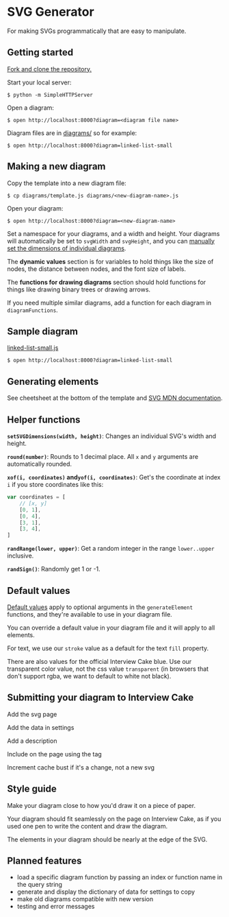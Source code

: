 # SVG Generator

For making SVGs programmatically that are easy to manipulate.



## Getting started

[Fork and clone the repository.](https://help.github.com/articles/fork-a-repo/)

Start your local server:

    $ python -m SimpleHTTPServer

Open a diagram:

    $ open http://localhost:8000?diagram=<diagram file name>

Diagram files are in [diagrams/](diagrams/) so for example:

    $ open http://localhost:8000?diagram=linked-list-small



## Making a new diagram

Copy the template into a new diagram file:

    $ cp diagrams/template.js diagrams/<new-diagram-name>.js

Open your diagram:

    $ open http://localhost:8000?diagram=<new-diagram-name>

Set a namespace for your diagrams, and a width and height. Your diagrams will automatically be set to `svgWidth` and `svgHeight`, and you can [manually set the dimensions of individual diagrams](#helper-functions).

The **dynamic values** section is for variables to hold things like the size of nodes, the distance between nodes, and the font size of labels.

The **functions for drawing diagrams** section should hold functions for things like drawing binary trees or drawing arrows.

If you need multiple similar diagrams, add a function for each diagram in `diagramFunctions`.



## Sample diagram

[linked-list-small.js](diagrams/linked-list-small.js)

    $ open http://localhost:8000?diagram=linked-list-small



## Generating elements

See cheetsheet at the bottom of the template and [SVG MDN documentation](https://developer.mozilla.org/en-US/docs/Web/SVG).



## Helper functions

**`setSVGDimensions(width, height)`**:
Changes an individual SVG's width and height.

**`round(number)`**:
Rounds to 1 decimal place. All `x` and `y` arguments are automatically rounded.

**`xof(i, coordinates)` and`yof(i, coordinates)`**:
Get's the coordinate at index `i` if you store coordinates like this:

```javascript
var coordinates = [
    // [x, y]
    [0, 1],
    [0, 4],
    [3, 1],
    [3, 4],
]
```

**`randRange(lower, upper)`**:
Get a random integer in the range `lower..upper` inclusive.

**`randSign()`**:
Randomly get 1 or -1.



## Default values

[Default values](js/default_values.js) apply to optional arguments in the `generateElement` functions, and they're available to use in your diagram file.

You can override a default value in your diagram file and it will apply to all elements.

For text, we use our `stroke` value as a default for the text `fill` property.

There are also values for the official Interview Cake blue. Use our transparent color value, not the css value `transparent` (in browsers that don't support rgba, we want to default to white not black).



## Submitting your diagram to Interview Cake

Add the svg page

Add the data in settings

Add a description

Include on the page using the tag

Increment cache bust if it's a change, not a new svg



## Style guide

Make your diagram close to how you'd draw it on a piece of paper.

Your diagram should fit seamlessly on the page on Interview Cake, as if you used one pen to write the content and draw the diagram.

The elements in your diagram should be nearly at the edge of the SVG.



## Planned features

- load a specific diagram function by passing an index or function name in the query string
- generate and display the dictionary of data for settings to copy
- make old diagrams compatible with new version
- testing and error messages
